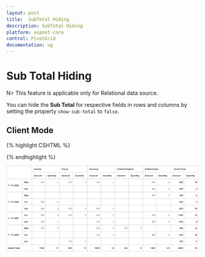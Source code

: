 ```yaml
---
layout: post
title:  SubTotal Hiding
description: SubTotal Hiding
platform: aspnet-core
control: PivotGrid
documentation: ug
---
```


# Sub Total Hiding

N> This feature is applicable only for Relational data source.

You can hide the **Sub Total** for respective fields in rows and columns by setting the property `show-sub-total` to `false`.

## Client Mode

{% highlight CSHTML %}

<ej-pivot-grid id="PivotGrid1" load="onload">
    <e-data-source>
        <e-pivot-rows>
            <e-row-field field-name="Date" field-caption="Date" show-sub-total="false"></e-row-field>
            <e-row-field field-name="Product" field-caption="Product"></e-row-field>
        </e-pivot-rows>
        <e-pivot-columns>
            <e-column-field field-name="Country" field-caption="Country"></e-column-field>
        </e-pivot-columns>
        <e-pivot-values>
            <e-value-field field-name="Amount" field-caption="Amount"></e-value-field>
            <e-value-field field-name="Quantity" field-caption="Quantity"></e-value-field>
        </e-pivot-values>
    </e-data-source>
</ej-pivot-grid>
{% endhighlight %}

![](SubTotal-Hiding_images/SubTotal.png)
